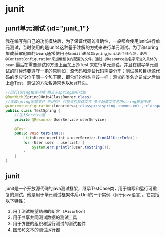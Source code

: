 # junit

## junit单元测试 {id="junit_1"}
我在编写完自己的功能模块后，为了保证代码的准确性，一般都会使用junit进行单元测试，当时使用的是junit4这种基于注解的方式来进行单元测试。为了和spring集成获取配置的bean,通常使用 ``@RunWith来加载springjunit这个核心类，使用 @ContextConfiguration来加载相关的配置的文件，通过 @Resource按名字来注入具体的bean``,最后在需要测试的方法上面加上@Test 来进行单元测试。并且在编写单元测试的时候还要遵守一定的原则如：源代码和测试代码需要分开；测试类和目标源代码的类应该位于同一个包下面，即它们的包名应该一样；测试的类名之前或之后加上@Test，测试的方法名通常也以test开头。

```java
//运行spring相关环境 相当于spring监听功能
@RunWith(SpringJUnit4ClassRunner.class)
//读取spring配置文件 不识别* 只能识别具体文件 多个配置文件使用string数据传递
@ContextConfiguration(locations={"classpath:spring-common.xml","classpath:spring-datasource.xml"})
public class TestSpring {
    //注入Service层
    private @Resource UserService userService;
    
    @Test
    public void testFind(){
        List<User> userList = userService.findAllUserInfo();
        for (User user : userList) {
            System.err.println(user.toString());
        }
    }
}
```

## junit
junit是一个开放源代码的java测试框架，继承TestCase类，用于编写和运行可重复的测试。他是用于单元测试框架体系xUnit的一个实例（用于java语言）。它包括以下特性：      

1. 用于测试期望结果的断言（Assertion）
2. 用于共享共同测试数据的测试工具
3. 用于方便的组织和运行测试的测试套件
4. 图形和文本的测试运行器
